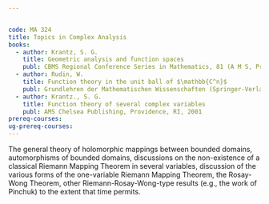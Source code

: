 ```yaml
---


code: MA 324
title: Topics in Complex Analysis
books:
  - author: Krantz, S. G.
    title: Geometric analysis and function spaces
    publ: CBMS Regional Conference Series in Mathematics, 81 (A M S, Providence, USA)
  - author: Rudin, W.
    title: Function theory in the unit ball of $\mathbb{C^n}$
    publ: Grundlehren der Mathematischen Wissenschaften (Springer-Verlag, New York-Berlin, 1980)
  - author: Krantz., S. G.
    title: Function theory of several complex variables
    publ: AMS Chelsea Publishing, Providence, RI, 2001
prereq-courses: 
ug-prereq-courses: 
---
```




The general theory of holomorphic mappings between bounded domains, automorphisms of bounded
domains, discussions on the non-existence of a classical Riemann Mapping Theorem in several
variables, discussion of the various forms of the one-variable Riemann Mapping Theorem, the
Rosay-Wong Theorem, other Riemann-Rosay-Wong-type results (e.g., the work of Pinchuk) to the
extent that time permits.
